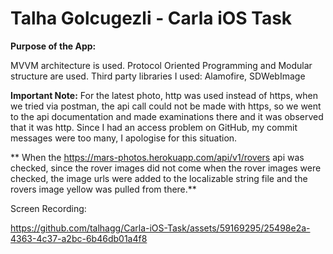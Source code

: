 # Talha Golcugezli - Carla iOS Task

**Purpose of the App:**

MVVM architecture is used. Protocol Oriented Programming and Modular structure are used.
Third party libraries I used: Alamofire, SDWebImage

**Important Note:**
For the latest photo, http was used instead of https, when we tried via postman, the api call could not be made with https, so we went to the api documentation and made examinations there and it was observed that it was http.
Since I had an access problem on GitHub, my commit messages were too many, I apologise for this situation.

** When the https://mars-photos.herokuapp.com/api/v1/rovers api was checked, since the rover images did not come when the rover images were checked, the image urls were added to the localizable string file and the rovers image yellow was pulled from there.**

Screen Recording:

https://github.com/talhagg/Carla-iOS-Task/assets/59169295/25498e2a-4363-4c37-a2bc-6b46db01a4f8

